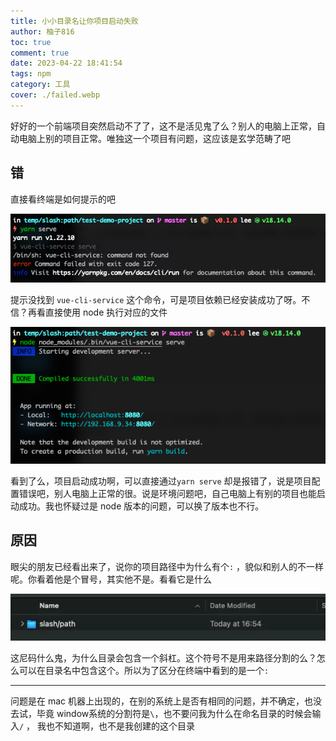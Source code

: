 ```yaml
---
title: 小小目录名让你项目启动失败
author: 柚子816
toc: true
comment: true
date: 2023-04-22 18:41:54
tags: npm
category: 工具
cover: ./failed.webp
---
```




好好的一个前端项目突然启动不了了，这不是活见鬼了么？别人的电脑上正常，自动电脑上别的项目正常。唯独这一个项目有问题，这应该是玄学范畴了吧



## 错

直接看终端是如何提示的吧

![](./notfound.webp)

提示没找到 `vue-cli-service` 这个命令，可是项目依赖已经安装成功了呀。不信？再看直接使用 node 执行对应的文件

![](./direct.webp)

看到了么，项目启动成功啊，可以直接通过`yarn serve` 却是报错了，说是项目配置错误吧，别人电脑上正常的很。说是环境问题吧，自己电脑上有别的项目也能启动成功。我也怀疑过是 node 版本的问题，可以换了版本也不行。



## 原因

眼尖的朋友已经看出来了，说你的项目路径中为什么有个`:` ，貌似和别人的不一样呢。你看着他是个冒号，其实他不是。看看它是什么

![](./folder.webp)

这尼码什么鬼，为什么目录会包含一个斜杠。这个符号不是用来路径分割的么？怎么可以在目录名中包含这个。所以为了区分在终端中看到的是一个`:`



------

问题是在 mac 机器上出现的，在别的系统上是否有相同的问题，并不确定，也没去试，毕竟 window系统的分割符是`\`，也不要问我为什么在命名目录的时候会输入`/` ， 我也不知道啊，也不是我创建的这个目录

